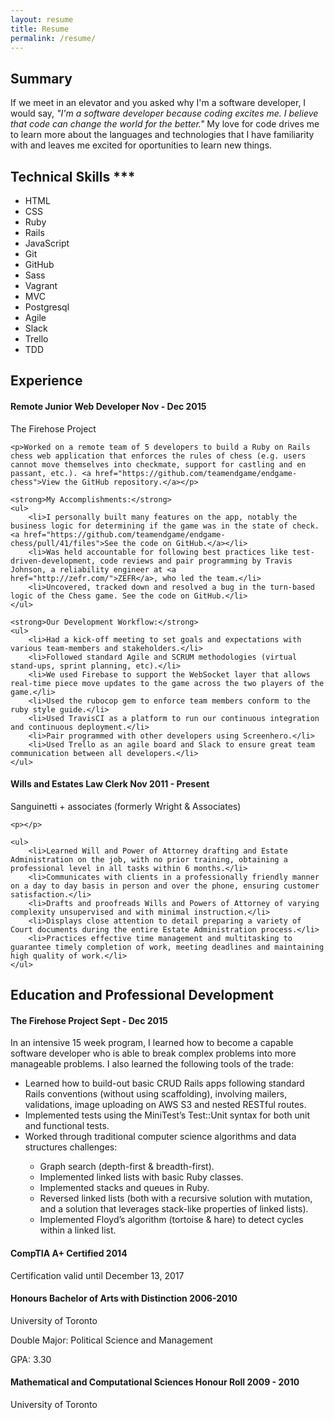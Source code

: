 ```yaml
---
layout: resume
title: Resume
permalink: /resume/
---
```


## Summary

If we meet in an elevator and you asked why I'm a software developer, I would say, _"I'm a software developer because coding excites me.  I believe that code can change the world for the better."_ My love for code drives me to learn more about the languages and technologies that I have familiarity with and leaves me excited for oportunities to learn new things. 

## Technical Skills <span class="drop-target legend">***</span>

<ul class="tech-skills">
	<li class="skill best">HTML</li>
	<li class="skill better">CSS</li>
	<li class="skill best">Ruby</li>
	<li class="skill better">Rails</li>
	<li class="skill good">JavaScript</li>
	<li class="skill best">Git</li>
	<li class="skill best">GitHub</li>
	<li class="skill better">Sass</li>
	<li class="skill better">Vagrant</li>
	<li class="skill better">MVC</li>
	<li class="skill good">Postgresql</li>
	<li class="skill better">Agile</li>
	<li class="skill best">Slack</li>
	<li class="skill best">Trello</li>
	<li class="skill better">TDD</li>
</ul>

## Experience
<div>
	<h4><strong>Remote Junior Web Developer</strong> <span class="pull-right">Nov - Dec 2015</span></h4>
	<p>The Firehose Project</p>

	<p>Worked on a remote team of 5 developers to build a Ruby on Rails chess web application that enforces the rules of chess (e.g. users cannot move themselves into checkmate, support for castling and en passant, etc.). <a href="https://github.com/teamendgame/endgame-chess">View the GitHub repository.</a></p>

	<strong>My Accomplishments:</strong>
	<ul>
		<li>I personally built many features on the app, notably the business logic for determining if the game was in the state of check. <a href="https://github.com/teamendgame/endgame-chess/pull/41/files">See the code on GitHub.</a></li>
		<li>Was held accountable for following best practices like test-driven-development, code reviews and pair programming by Travis Johnson, a reliability engineer at <a href="http://zefr.com/">ZEFR</a>, who led the team.</li>
		<li>Uncovered, tracked down and resolved a bug in the turn-based logic of the Chess game. See the code on GitHub.</li>
	</ul>

	<strong>Our Development Workflow:</strong>
	<ul>
		<li>Had a kick-off meeting to set goals and expectations with various team-members and stakeholders.</li>
		<li>Followed standard Agile and SCRUM methodologies (virtual stand-ups, sprint planning, etc).</li>
		<li>We used Firebase to support the WebSocket layer that allows real-time piece move updates to the game across the two players of the game.</li>
		<li>Used the rubocop gem to enforce team members conform to the ruby style guide.</li>
		<li>Used TravisCI as a platform to run our continuous integration and continuous deployment.</li>
		<li>Pair programmed with other developers using Screenhero.</li>
		<li>Used Trello as an agile board and Slack to ensure great team communication between all developers.</li>
	</ul>
</div>
<div> 
	<h4><strong>Wills and Estates Law Clerk</strong> <span class="pull-right">Nov 2011 - Present</span></h4>
	<p>Sanguinetti + associates (formerly Wright & Associates)</p>

	<p></p>

	<ul>
		<li>Learned Will and Power of Attorney drafting and Estate Administration on the job, with no prior training, obtaining a professional level in all tasks within 6 months.</li>
		<li>Communicates with clients in a professionally friendly manner on a day to day basis in person and over the phone, ensuring customer satisfaction.</li>
		<li>Drafts and proofreads Wills and Powers of Attorney of varying complexity unsupervised and with minimal instruction.</li>
		<li>Displays close attention to detail preparing a variety of Court documents during the entire Estate Administration process.</li>
		<li>Practices effective time management and multitasking to guarantee timely completion of work, meeting deadlines and maintaining high quality of work.</li>	
	</ul>
</div>

## Education and Professional Development
<div>
	<h4><strong>The Firehose Project</strong> <span class="pull-right">Sept - Dec 2015</span></h4>
	<p>In an intensive 15 week program, I learned how to become a capable software developer who is able to break complex problems into more manageable problems. I also learned the following tools of the trade:</p>
	<ul>
		<li>Learned how to build-out basic CRUD Rails apps following standard Rails conventions (without using scaffolding), involving mailers, validations, image uploading on AWS S3 and nested RESTful routes.</li>	
		<li>Implemented tests using the MiniTest’s Test::Unit syntax for both unit and functional tests.</li>	
		<li>Worked through traditional computer science algorithms and data structures challenges:</li>
		<ul>
			<li>Graph search (depth-first & breadth-first).</li>
			<li>Implemented linked lists with basic Ruby classes.</li>
			<li>Implemented stacks and queues in Ruby.</li>
			<li>Reversed linked lists (both with a recursive solution with mutation, and a solution that leverages stack-like properties of linked lists).</li>
			<li>Implemented Floyd’s algorithm (tortoise & hare) to detect cycles within a linked list.</li>
		</ul>
	</ul>
</div>	
<div>
	<h4><strong>CompTIA A+ Certified</strong> <span class="pull-right">2014</span></h4>
	Certification valid until December 13, 2017
</div>
<div>
	<h4><strong>Honours Bachelor of Arts with Distinction</strong> <span class="pull-right">2006-2010</span></h4>
	<p>University of Toronto</p>
	<p>Double Major: Political Science and Management </p>
	<p>GPA: 3.30</p>
</div>
<div>
	<h4><strong>Mathematical and Computational Sciences Honour Roll</strong> <span class="pull-right">2009 - 2010 </span></h4>
	<p>University of Toronto</p>
</div>
